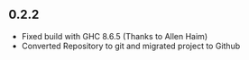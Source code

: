 ## 0.2.2

* Fixed build with GHC 8.6.5 (Thanks to Allen Haim)
* Converted Repository to git and migrated project to Github
